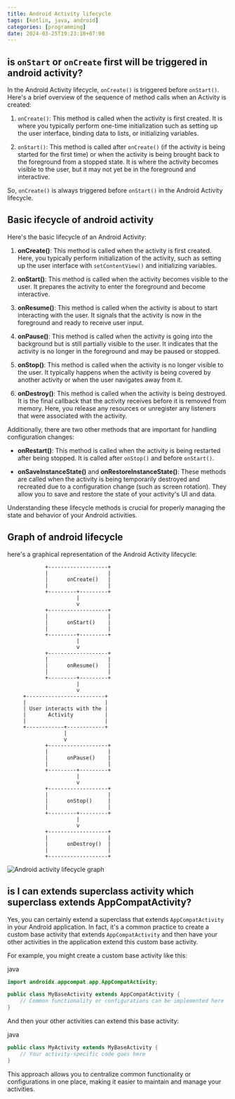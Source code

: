 ```yaml
---
title: Android Activity lifecycle
tags: [kotlin, java, android]
categories: [programming]
date: 2024-03-25T19:23:10+07:00
---
```


## is `onStart` or `onCreate` first will be triggered in android activity?

In the Android Activity lifecycle, `onCreate()` is triggered before `onStart()`. Here's a brief overview of the sequence of method calls when an Activity is created:

1.  `onCreate()`: This method is called when the activity is first created. It is where you typically perform one-time initialization such as setting up the user interface, binding data to lists, or initializing variables.

2.  `onStart()`: This method is called after `onCreate()` (if the activity is being started for the first time) or when the activity is being brought back to the foreground from a stopped state. It is where the activity becomes visible to the user, but it may not yet be in the foreground and interactive.

So, `onCreate()` is always triggered before `onStart()` in the Android Activity lifecycle.

## Basic ifecycle of android activity

Here's the basic lifecycle of an Android Activity:

1.  **onCreate()**: This method is called when the activity is first created. Here, you typically perform initialization of the activity, such as setting up the user interface with `setContentView()` and initializing variables.

2.  **onStart()**: This method is called when the activity becomes visible to the user. It prepares the activity to enter the foreground and become interactive.

3.  **onResume()**: This method is called when the activity is about to start interacting with the user. It signals that the activity is now in the foreground and ready to receive user input.

4.  **onPause()**: This method is called when the activity is going into the background but is still partially visible to the user. It indicates that the activity is no longer in the foreground and may be paused or stopped.

5.  **onStop()**: This method is called when the activity is no longer visible to the user. It typically happens when the activity is being covered by another activity or when the user navigates away from it.

6.  **onDestroy()**: This method is called when the activity is being destroyed. It is the final callback that the activity receives before it is removed from memory. Here, you release any resources or unregister any listeners that were associated with the activity.

Additionally, there are two other methods that are important for handling configuration changes:

-   **onRestart()**: This method is called when the activity is being restarted after being stopped. It is called after `onStop()` and before `onStart()`.

-   **onSaveInstanceState()** and **onRestoreInstanceState()**: These methods are called when the activity is being temporarily destroyed and recreated due to a configuration change (such as screen rotation). They allow you to save and restore the state of your activity's UI and data.

Understanding these lifecycle methods is crucial for properly managing the state and behavior of your Android activities.

## Graph of android lifecycle

here's a graphical representation of the Android Activity lifecycle:

```
            +-------------------+
            |                   |
            |      onCreate()   |
            |                   |
            +---------+---------+
                      |
                      v
            +-------------------+
            |                   |
            |      onStart()    |
            |                   |
            +---------+---------+
                      |
                      v
            +-------------------+
            |                   |
            |      onResume()   |
            |                   |
            +---------+---------+
                      |
                      v
     +-------------------------+
     |                         |
     | User interacts with the |
     |       Activity          |
     |                         |
     +------------+------------+
                  |
                  v
            +-------------------+
            |                   |
            |      onPause()    |
            |                   |
            +---------+---------+
                      |
                      v
            +-------------------+
            |                   |
            |      onStop()     |
            |                   |
            +---------+---------+
                      |
                      v
            +-------------------+
            |                   |
            |      onDestroy()  |
            |                   |
            +-------------------+
```

![Android activity lifecycle graph](https://i.stack.imgur.com/VW8m8.jpg)

## is I can extends superclass activity which superclass extends AppCompatActivity?

Yes, you can certainly extend a superclass that extends `AppCompatActivity` in your Android application. In fact, it's a common practice to create a custom base activity that extends `AppCompatActivity` and then have your other activities in the application extend this custom base activity.

For example, you might create a custom base activity like this:

java

```java
import androidx.appcompat.app.AppCompatActivity;

public class MyBaseActivity extends AppCompatActivity {
    // Common functionality or configurations can be implemented here
}
```

And then your other activities can extend this base activity:

java

```java
public class MyActivity extends MyBaseActivity {
    // Your activity-specific code goes here
}
```

This approach allows you to centralize common functionality or configurations in one place, making it easier to maintain and manage your activities.

